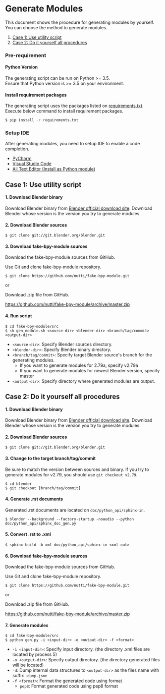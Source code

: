 # Generate Modules

This document shows the procedure for generating modules by yourself.  
You can choose the method to generate modules.

1. [Case 1: Use utility script](#case-1-use-utility-script)
2. [Case 2: Do it yourself all procedures](#case-2-do-it-yourself-all-procedures)


### Pre-requirement

#### Python Version

The generating script can be run on Python >= 3.5.  
Ensure that Python version is >= 3.5 on your environment.


#### Install requirement packages

The generating script uses the packages listed on [requirements.txt](../requirements.txt).  
Execute below command to install requirement packages.

```bash
$ pip install -r requirements.txt
```


### Setup IDE

After generating modules, you need to setup IDE to enable a code completion.

* [PyCharm](docs/setup_pycharm.md)
* [Visual Studio Code](docs/setup_visual_studio_code.md)
* [All Text Editor (Install as Python module)](docs/setup_all_text_editor.md)


## Case 1: Use utility script

#### 1. Download Blender binary

Download Blender binary from [Blender official download site](https://download.blender.org/release/).
Download Blender whose version is the version you try to generate modules.


#### 2. Download Blender sources

```
$ git clone git://git.blender.org/blender.git
```


#### 3. Download fake-bpy-module sources

Download the fake-bpy-module sources from GitHub.

Use Git and clone fake-bpy-module repository.

```
$ git clone https://github.com/nutti/fake-bpy-module.git
```

or

Download .zip file from GitHub.

https://github.com/nutti/fake-bpy-module/archive/master.zip


#### 4. Run script

```
$ cd fake-bpy-module/src
$ sh gen_module.sh <source-dir> <blender-dir> <branch/tag/commit> <output-dir>
```

* `<source-dir>`: Specify Blender sources directory.
* `<blender-dir>`: Specify Blender binary directory.
* `<branch/tag/commit>`: Specify target Blender source's branch for the generating modules.
  * If you want to generate modules for 2.79a, specify v2.79a
  * If you want to generate modules for newest Blender version, specify master
* `<output-dir>`: Specify directory where generated modules are output.


## Case 2: Do it yourself all procedures

#### 1. Download Blender binary

Download Blender binary from [Blender official download site](https://download.blender.org/release/).
Download Blender whose version is the version you try to generate modules.


#### 2. Download Blender sources

```
$ git clone git://git.blender.org/blender.git
```


#### 3. Change to the target branch/tag/commit

Be sure to match the version between sources and binary.
If you try to generate modules for v2.79, you should use `git checkout v2.79`.

```
$ cd blender
$ git checkout [branch/tag/commit]
```


#### 4. Generate .rst documents

Generated .rst documents are located on `doc/python_api/sphinx-in`.

```
$ blender --background --factory-startup -noaudio --python doc/python_api/sphinx_doc_gen.py
```


#### 5. Convert .rst to .xml

```
$ sphinx-build -b xml doc/python_api/sphinx-in <xml-out>
```


#### 6. Download fake-bpy-module sources

Download the fake-bpy-module sources from GitHub.

Use Git and clone fake-bpy-module repository.

```
$ git clone https://github.com/nutti/fake-bpy-module.git
```

or

Download .zip file from GitHub.

https://github.com/nutti/fake-bpy-module/archive/master.zip


#### 7. Generate modules

```
$ cd fake-bpy-module/src
$ python gen.py -i <input-dir> -o <output-dir> -f <format>
```

* `-i <input-dir>`: Specify input directory. (the directory .xml files are located by process 5)
* `-o <output-dir>`: Specify output directory. (the directory generated files will be located)
* `-d`: Dump internal data structures to `<output-dir>` as the files name with suffix `-dump.json`
* `-f <format>`: Format the generated code using format
  * `pep8`: Format generated code using pep8 format
